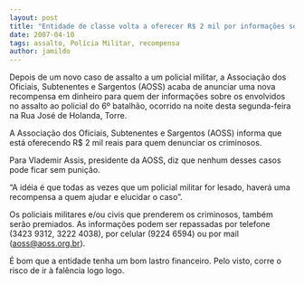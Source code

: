 ```yaml
---
layout: post
title: "Entidade de classe volta a oferecer R$ 2 mil por informações sobre novo assalto a PMs"
date: 2007-04-10
tags: assalto, Polícia Militar, recompensa
author: jamildo
---
```

Depois de um novo caso de assalto a um policial militar, a Associa&ccedil;&atilde;o dos Oficiais, Subtenentes e Sargentos (AOSS) acaba de anunciar uma nova recompensa em dinheiro para quem der informa&ccedil;&otilde;es sobre os envolvidos no assalto ao policial do 6&ordm; batalh&atilde;o, ocorrido na noite desta segunda-feira na Rua Jos&eacute; de Holanda, Torre.

A Associa&ccedil;&atilde;o dos Oficiais, Subtenentes e Sargentos (AOSS) informa que est&aacute; oferecendo R$ 2 mil reais para quem denunciar os criminosos.

Para Vlademir Assis, presidente da AOSS, diz que nenhum desses casos pode ficar sem puni&ccedil;&atilde;o.

&ldquo;A id&eacute;ia &eacute; que todas as vezes que um policial militar for lesado, haver&aacute; uma recompensa a quem ajudar e elucidar o caso&rdquo;.

Os policiais militares e/ou civis que prenderem os criminosos, tamb&eacute;m ser&atilde;o premiados. As informa&ccedil;&otilde;es podem ser repassadas por telefone (3423 9312, 3222 4038), por celular (9224 6594) ou por mail (aoss@aoss.org.br).

&Eacute; bom que a entidade tenha um bom lastro financeiro. Pelo visto, corre o risco de ir &agrave; fal&ecirc;ncia logo logo.
